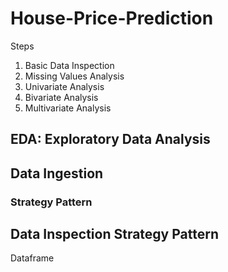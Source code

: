 # House-Price-Prediction

Steps
1. Basic Data Inspection
2. Missing Values Analysis
3. Univariate Analysis
4. Bivariate Analysis
5. Multivariate Analysis

## EDA: Exploratory Data Analysis

## Data Ingestion
### Strategy Pattern


## Data Inspection Strategy Pattern
Dataframe
